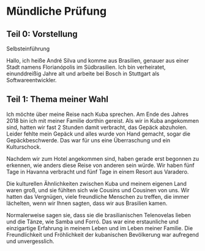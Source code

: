 # Mündliche Prüfung

## Teil 0: Vorstellung

Selbsteinführung

Hallo, ich heiße André Silva und komme aus Brasilien, genauer aus 
einer Stadt namens Florianópolis im Südbrasilien. Ich bin verheiratet,
einunddreißig Jahre alt und arbeite bei Bosch in Stuttgart als
Softwareentwickler.

## Teil 1: Thema meiner Wahl

Ich möchte über meine Reise nach Kuba sprechen. Am Ende des Jahres 2018 bin ich mit meiner Familie dorthin gereist. Als wir in Kuba angekommen sind, hatten wir fast 2 Stunden damit verbracht, das Gepäck abzuholen. Leider fehlte mein Gepäck und alles wurde von Hand gemacht, sogar die Gepäckbeschwerde. Das war für uns eine Überraschung und ein Kulturschock. 

Nachdem wir zum Hotel angekommen sind, haben gerade erst begonnen zu erkennen, wie anders diese Reise von anderen sein würde. Wir haben fünf Tage in Havanna verbracht und fünf Tage in einem Resort aus Varadero.

Die kulturellen Ähnlichkeiten zwischen Kuba und meinem eigenen Land waren groß, und sie fühlten sich wie Cousins und Cousinen von uns. Wir hatten das Vergnügen, viele freundliche Menschen zu treffen, die immer lächelten, wenn wir Ihnen sagten, dass wir aus Brasilien kamen.

Normalerweise sagen sie, dass sie die brasilianischen Telenovelas lieben und die Tänze, wie Samba und Forró. Das war eine erstaunliche und einzigartige Erfahrung in meinem Leben und im Leben meiner Familie. Die Freundlichkeit und Fröhlichkeit der kubanischen Bevölkerung war aufregend und unvergesslich.
